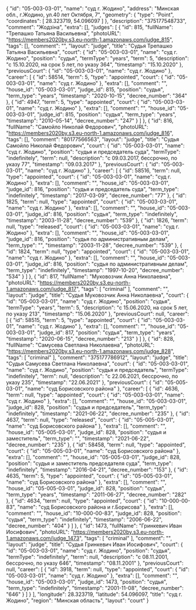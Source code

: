 {
    "id": "05-003-03-01",
    "name": "суд г. Жодино",
    "address": "Минская обл., г.Жодино, ул.40 лет Октября, 7",
    "geometry": {
        "type": "Point",
        "coordinates": [
            28.323719,
            54.096097
        ]
    },
    "description": "375177548733",
    "comment": "Жодзіна",
    "extra": [],
    "judges": [
        {
            "id": 815,
            "fullName": "Трепашко Татьяна Васильевна",
            "photoURL": "https://members2020by.s3.eu-north-1.amazonaws.com/judge_815",
            "tags": [],
            "comment": "",
            "layout": "judge",
            "title": "Судья Трепашко Татьяна Васильевна",
            "court": {
                "id": "05-003-03-01",
                "name": "суд г. Жодино",
                "position": "судья",
                "termType": "years",
                "term": 5,
                "description": "c 15.10.2020, на срок 5 лет, по указу 364",
                "timestamp": "15.10.2020"
            },
            "previousCourt": {
                "id": "05-003-03-01",
                "name": "суд г. Жодино"
            },
            "career": [
                {
                    "id": 58514,
                    "term": 5,
                    "type": "appointed",
                    "court": {
                        "id": "05-003-03-01",
                        "name": "суд г. Жодино"
                    },
                    "extra": [],
                    "comment": "",
                    "house_id": "05-003-03-01",
                    "judge_id": 815,
                    "position": "судья",
                    "term_type": "years",
                    "timestamp": "2020-10-15",
                    "decree_number": "364"
                },
                {
                    "id": 4947,
                    "term": 5,
                    "type": "appointed",
                    "court": {
                        "id": "05-003-03-01",
                        "name": "суд г. Жодино"
                    },
                    "extra": [],
                    "comment": "",
                    "house_id": "05-003-03-01",
                    "judge_id": 815,
                    "position": "судья",
                    "term_type": "years",
                    "timestamp": "2010-05-14",
                    "decree_number": "247"
                }
            ]
        },
        {
            "id": 816,
            "fullName": "Самойло Николай Федорович",
            "photoURL": "https://members2020by.s3.eu-north-1.amazonaws.com/judge_816",
            "tags": [],
            "comment": "80177566563",
            "layout": "judge",
            "title": "Судья Самойло Николай Федорович",
            "court": {
                "id": "05-003-03-01",
                "name": "суд г. Жодино",
                "position": "судья и председатель суда",
                "termType": "indefinitely",
                "term": null,
                "description": "c 09.03.2017, бессрочно, по указу 77",
                "timestamp": "09.03.2017"
            },
            "previousCourt": {
                "id": "05-003-03-01",
                "name": "суд г. Жодино"
            },
            "career": [
                {
                    "id": 58516,
                    "term": null,
                    "type": "appointed",
                    "court": {
                        "id": "05-003-03-01",
                        "name": "суд г. Жодино"
                    },
                    "extra": [],
                    "comment": "",
                    "house_id": "05-003-03-01",
                    "judge_id": 816,
                    "position": "судья и председатель суда",
                    "term_type": "indefinitely",
                    "timestamp": "2017-03-09",
                    "decree_number": "77"
                },
                {
                    "id": 1825,
                    "term": null,
                    "type": "appointed",
                    "court": {
                        "id": "05-003-03-01",
                        "name": "суд г. Жодино"
                    },
                    "extra": [],
                    "comment": "",
                    "house_id": "05-003-03-01",
                    "judge_id": 816,
                    "position": "судья",
                    "term_type": "indefinitely",
                    "timestamp": "2003-11-28",
                    "decree_number": "539"
                },
                {
                    "id": 1826,
                    "term": null,
                    "type": "released",
                    "court": {
                        "id": "05-003-03-01",
                        "name": "суд г. Жодино"
                    },
                    "extra": [],
                    "comment": "",
                    "house_id": "05-003-03-01",
                    "judge_id": 816,
                    "position": "судья по административным делам",
                    "term_type": "",
                    "timestamp": "2003-11-28",
                    "decree_number": "539"
                },
                {
                    "id": 1824,
                    "term": null,
                    "type": "appointed",
                    "court": {
                        "id": "05-003-03-01",
                        "name": "суд г. Жодино"
                    },
                    "extra": [],
                    "comment": "",
                    "house_id": "05-003-03-01",
                    "judge_id": 816,
                    "position": "судья по административным делам",
                    "term_type": "indefinitely",
                    "timestamp": "1997-10-20",
                    "decree_number": "534"
                }
            ]
        },
        {
            "id": 817,
            "fullName": "Муковозчик Анна Николаевна",
            "photoURL": "https://members2020by.s3.eu-north-1.amazonaws.com/judge_817",
            "tags": [
                "criminal"
            ],
            "comment": "",
            "layout": "judge",
            "title": "Судья Муковозчик Анна Николаевна",
            "court": {
                "id": "05-003-03-01",
                "name": "суд г. Жодино",
                "position": "судья",
                "termType": "years",
                "term": 5,
                "description": "c 15.06.2020, на срок 5 лет, по указу 213",
                "timestamp": "15.06.2020"
            },
            "previousCourt": null,
            "career": [
                {
                    "id": 58515,
                    "term": 5,
                    "type": "appointed",
                    "court": {
                        "id": "05-003-03-01",
                        "name": "суд г. Жодино"
                    },
                    "extra": [],
                    "comment": "",
                    "house_id": "05-003-03-01",
                    "judge_id": 817,
                    "position": "судья",
                    "term_type": "years",
                    "timestamp": "2020-06-15",
                    "decree_number": "213"
                }
            ]
        },
        {
            "id": 828,
            "fullName": "Самусева Светлана Николаевна",
            "photoURL": "https://members2020by.s3.eu-north-1.amazonaws.com/judge_828",
            "tags": [
                "criminal"
            ],
            "comment": "375177786912",
            "layout": "judge",
            "title": "Судья Самусева Светлана Николаевна",
            "court": {
                "id": "05-003-03-01",
                "name": "суд г. Жодино",
                "position": "судья и председатель",
                "termType": "indefinitely",
                "term": null,
                "description": "c 22.06.2021, бессрочно, по указу 235",
                "timestamp": "22.06.2021"
            },
            "previousCourt": {
                "id": "05-005-03-01",
                "name": "суд Борисовского района"
            },
            "career": [
                {
                    "id": 4636,
                    "term": null,
                    "type": "appointed",
                    "court": {
                        "id": "05-003-03-01",
                        "name": "суд г. Жодино"
                    },
                    "extra": [],
                    "comment": "",
                    "house_id": "05-003-03-01",
                    "judge_id": 828,
                    "position": "судья и председатель",
                    "term_type": "indefinitely",
                    "timestamp": "2021-06-22",
                    "decree_number": "235"
                },
                {
                    "id": 4637,
                    "term": null,
                    "type": "released",
                    "court": {
                        "id": "05-005-03-01",
                        "name": "суд Борисовского района"
                    },
                    "extra": [],
                    "comment": "",
                    "house_id": "05-005-03-01",
                    "judge_id": 828,
                    "position": "судья и заместитель",
                    "term_type": "",
                    "timestamp": "2021-06-22",
                    "decree_number": "235"
                },
                {
                    "id": 58458,
                    "term": null,
                    "type": "appointed",
                    "court": {
                        "id": "05-005-03-01",
                        "name": "суд Борисовского района"
                    },
                    "extra": [],
                    "comment": "",
                    "house_id": "05-005-03-01",
                    "judge_id": 828,
                    "position": "судья и заместитель председателя суда",
                    "term_type": "indefinitely",
                    "timestamp": "2016-04-21",
                    "decree_number": "153"
                },
                {
                    "id": 4635,
                    "term": 5,
                    "type": "appointed",
                    "court": {
                        "id": "05-005-03-01",
                        "name": "суд Борисовского района"
                    },
                    "extra": [],
                    "comment": "",
                    "house_id": "05-005-03-01",
                    "judge_id": 828,
                    "position": "судья",
                    "term_type": "years",
                    "timestamp": "2011-06-27",
                    "decree_number": "282"
                },
                {
                    "id": 4634,
                    "term": null,
                    "type": "appointed",
                    "court": {
                        "id": "10-000-00-83",
                        "name": "суд Борисовского района и г.Борисова"
                    },
                    "extra": [],
                    "comment": "",
                    "house_id": "10-000-00-83",
                    "judge_id": 828,
                    "position": "судья",
                    "term_type": "indefinitely",
                    "timestamp": "2006-06-22",
                    "decree_number": "404"
                }
            ]
        },
        {
            "id": 1473,
            "fullName": "Гринкевич Иван Иосифович",
            "photoURL": "https://members2020by.s3.eu-north-1.amazonaws.com/judge_1473",
            "tags": [
                "criminal"
            ],
            "comment": "",
            "layout": "judge",
            "title": "Судья Гринкевич Иван Иосифович",
            "court": {
                "id": "05-003-03-01",
                "name": "суд г. Жодино",
                "position": "судья",
                "termType": "indefinitely",
                "term": null,
                "description": "c 08.11.2001, бессрочно, по указу 646",
                "timestamp": "08.11.2001"
            },
            "previousCourt": null,
            "career": [
                {
                    "id": 3918,
                    "term": null,
                    "type": "appointed",
                    "court": {
                        "id": "05-003-03-01",
                        "name": "суд г. Жодино"
                    },
                    "extra": [],
                    "comment": "",
                    "house_id": "05-003-03-01",
                    "judge_id": 1473,
                    "position": "судья",
                    "term_type": "indefinitely",
                    "timestamp": "2001-11-08",
                    "decree_number": "646"
                }
            ]
        }
    ],
    "longitude": 28.323719,
    "latitude": 54.096097,
    "title": "суд г. Жодино",
    "region": "Минская область",
    "layout": "court"
}